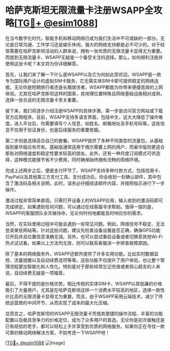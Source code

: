 # 哈萨克斯坦无限流量卡注册WSAPP全攻略[[TG💪+ @esim1088](https://t.me/s/esim1088)]

在当今数字化时代，智能手机和移动网络已成为我们生活中不可或缺的一部分。无论是日常沟通、工作学习还是娱乐休闲，强大的网络支持都是必不可少的。对于经常需要在哈萨克斯坦活动的人群来说，拥有一张优质的无限流量卡显得尤为重要。而提到无限流量卡，WSAPP无疑是一个备受关注的选择。那么，如何顺利注册并使用这张卡呢？本文将为你详细解答。

首先，让我们来了解一下什么是WSAPP以及它为何如此受欢迎。WSAPP是一款专为国际用户设计的虚拟SIM卡服务，它无需实体SIM卡即可提供稳定的网络连接。无论你是短期旅行者还是长期居住者，WSAPP都能为你带来便捷高效的上网体验。尤其在哈萨克斯坦这样的国家，其地理位置特殊且网络基础设施相对成熟，选择一张合适的无限流量卡至关重要。

接下来，我们将逐步介绍注册WSAPP的具体步骤。第一步是访问官方网站或下载官方应用程序。目前，WSAPP支持多语言界面，包括中文，这大大降低了操作难度。进入平台后，你需要填写个人信息，如姓名、邮箱地址及手机号码等。这些信息不仅用于验证身份，也是后续服务的重要依据。

第二步则是选择适合自己的套餐。WSAPP提供了多种不同类型的流量包，从基础版到豪华版应有尽有。基础版通常适用于偶尔需要上网的用户，而豪华版则更适合那些对网络速度和稳定性要求较高的朋友。此外，还有一种月度订阅模式可供选择，这种模式能够节省不少费用，同时确保始终拥有流畅的网络环境。

完成上述两步之后，便是支付环节了。WSAPP支持多种付款方式，包括信用卡、PayPal以及其他第三方支付工具。支付成功后，你会收到一封确认邮件，其中包含了激活码及相关说明。此时，请务必仔细阅读邮件内容，并按照指示进行下一步操作。

激活过程非常简单直观。只需打开设备上的WSAPP应用，输入收到的激活码即可完成绑定。如果遇到任何问题，可以通过在线客服寻求帮助。值得一提的是，WSAPP的客服团队全天候待命，无论何时何地都能及时响应你的需求。

当然，在实际使用过程中可能会遇到一些常见问题。例如，网络信号不稳定、无法登录某些网站等。针对这些问题，建议先检查设备设置是否正确，确保GPS功能已开启并且位置信息准确无误。另外，也可以尝试重启设备或者切换至其他Wi-Fi热点试试看。如果以上方法均无效，则可以联系客服进一步排查故障原因。

除了基本的网络服务外，WSAPP还额外提供了许多实用功能。比如实时数据监控、流量提醒以及自动续费选项等等。这些功能不仅提升了用户体验，也让整个管理流程更加智能化和人性化。特别是对于那些经常忘记充值或者担心超支的人来说，自动续费无疑是一项福音。

最后，不得不提的是价格优势。相比传统的实体SIM卡，WSAPP以其低廉的价格吸引了大量用户。尤其是在哈萨克斯坦这样一个消费水平较高的地区，选择一款性价比高的无限流量卡显得尤为重要。而且，由于WSAPP采用云端技术，减少了传统运营商的中间环节，从而实现了成本的最大化压缩。

总而言之，哈萨克斯坦的WSAPP无限流量卡凭借其便捷的操作流程、丰富的功能配置以及极具竞争力的价格定位，成为了众多用户的首选。无论你是初次接触还是已有经验的老手，都可以轻松上手并享受到优质的网络服务。如果你正在寻找一款可靠的移动网络解决方案，不妨考虑一下WSAPP吧！

[[TG💪+ @esim1088](https://t.me/s/esim1088) ![Image](https://i.postimg.cc/4NQfJmqS/Snipaste-2025-05-13-00-14-12.png)]
